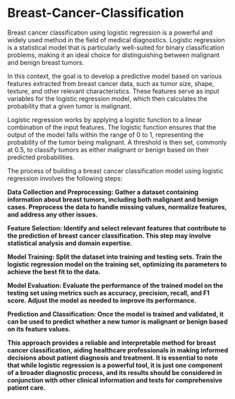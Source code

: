 # Breast-Cancer-Classification
Breast cancer classification using logistic regression is a powerful and widely used method in the field of medical diagnostics. Logistic regression is a statistical model that is particularly well-suited for binary classification problems, making it an ideal choice for distinguishing between malignant and benign breast tumors.

In this context, the goal is to develop a predictive model based on various features extracted from breast cancer data, such as tumor size, shape, texture, and other relevant characteristics. These features serve as input variables for the logistic regression model, which then calculates the probability that a given tumor is malignant.

Logistic regression works by applying a logistic function to a linear combination of the input features. The logistic function ensures that the output of the model falls within the range of 0 to 1, representing the probability of the tumor being malignant. A threshold is then set, commonly at 0.5, to classify tumors as either malignant or benign based on their predicted probabilities.

The process of building a breast cancer classification model using logistic regression involves the following steps:

<b>Data Collection and Preprocessing: <b/> Gather a dataset containing information about breast tumors, including both malignant and benign cases. Preprocess the data to handle missing values, normalize features, and address any other issues.

<b>Feature Selection: <b/>Identify and select relevant features that contribute to the prediction of breast cancer classification. This step may involve statistical analysis and domain expertise.

<b>Model Training:<b/> Split the dataset into training and testing sets. Train the logistic regression model on the training set, optimizing its parameters to achieve the best fit to the data.

<b>Model Evaluation:<b/> Evaluate the performance of the trained model on the testing set using metrics such as accuracy, precision, recall, and F1 score. Adjust the model as needed to improve its performance.

<b>Prediction and Classification:<b/> Once the model is trained and validated, it can be used to predict whether a new tumor is malignant or benign based on its feature values.

This approach provides a reliable and interpretable method for breast cancer classification, aiding healthcare professionals in making informed decisions about patient diagnosis and treatment. It is essential to note that while logistic regression is a powerful tool, it is just one component of a broader diagnostic process, and its results should be considered in conjunction with other clinical information and tests for comprehensive patient care.





